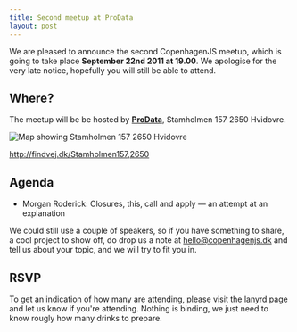 ```yaml
---
title: Second meetup at ProData
layout: post
---
```


We are pleased to announce the second CopenhagenJS meetup, which is going to take place **September 22nd 2011 at 19.00**. We apologise for the very late notice, hopefully you will still be able to attend.

## Where?

The meetup will be be hosted by **[ProData](http://prodata.dk/)**, Stamholmen 157 2650 Hvidovre.

![Map showing Stamholmen 157 2650 Hvidovre](http://maps.google.com/staticmap?center=55.61465,12.47704&zoom=15&size=400x325&maptype=mobile&markers=55.61465,12.47704,red&key=ABQIAAAAqQJ-gFBKUbBLaFN1HQF4KBQ_k2Fxd8XZtbWUsvz5Vrarxzf2SRSh7DRXLQmAZ-6XwtrmMhkINGT27A&sensor=false)

<http://findvej.dk/Stamholmen157,2650>

## Agenda

* Morgan Roderick: Closures, this, call and apply — an attempt at an explanation

We could still use a couple of speakers, so if you have something to share, a cool project to show off, do drop us a note at <hello@copenhagenjs.dk> and tell us about your topic, and we will try to fit you in.

## RSVP

To get an indication of how many are attending, please visit the [lanyrd page](http://lanyrd.com/2011/cphjs-september/) and let us know if you're attending. Nothing is binding, we just need to know rougly how many drinks to prepare.